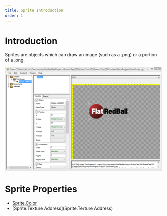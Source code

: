 ```yaml
---
title: Sprite Introduction
order: 1
---
```


# Introduction
Sprites are objects which can draw an image (such as a .png) or a portion of a .png.  

![](GumSpriteFrbLogo.png)

# Sprite Properties

* [Sprite.Color](Sprite.Color)
* [Sprite.Texture Address](Sprite.Texture Address)